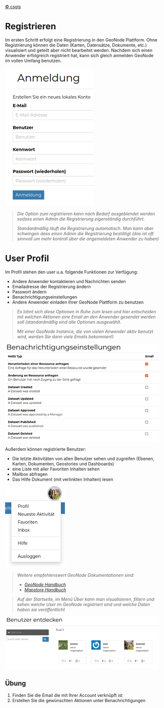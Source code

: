 <!-- the Menu -->
<link rel="stylesheet" media="all" href="../styles.css" />
<div id="logo"><a href="https://csgis.de">© csgis</a></div>
<div id="menu"></div>
<div id="jumpMenu"></div>
<script src="../menu.js"></script>
<script src="../jumpmenu.js"></script>
<!-- the Menu -->

# Registrieren

Im ersten Schritt erfolgt eine Registrierung in den GeoNode Plattform. Ohne Registrierung können die Daten (Karten, Datensätze, Dokumente, etc.) visualisiert und geteilt aber nicht bearbeitet werden.
Nachdem sich einen Anwender erfolgreich registriert hat, kann sich gleich anmelden GeoNode im vollen Umfang benutzen.

![Anmeldung](images/image2.png)

>*Die Option zum registrieren kann nach Bedarf ausgeblendet werden sodass einen Admin die Registrierung eigenständig durchführt.*
>
>*Standardmäßig läuft die Registrierung automatisch. Man kann aber schwingen dass einen Admin die Registrierung bestätigt (das ist oft sinnvoll um mehr 	kontroll über die angemeldeten Anwender zu haben)*

# User Profil

Im Profil stehen den user u.a. folgende Funktionen zur Verfügung:

- Andere Anwender kontaktieren und Nachrichten senden
- Emailadresse der Registrierung ändern
- Passwort ändern
- Benachrichtigungseinstellungen
- Andere Anwender einladen Ihrer GeoNode Plattform zu benutzen


>*Es lohnt sich diese Optionen in Ruhe zum lesen und hier entscheiden mit welchen Aktionen eine Email an den Anwender gesendet werden soll (standardmäßig sind 	alle Optionen ausgewählt.*
>
>*Mit einer GeoNode Instance, die von vielen Anwender aktiv benutzt wird, werden Sie dann viele Emails bekommen!)*

![Benachrichtigungen](images/image4.png)

Außerdem können registrierte Benutzer:

- Die letzte Aktivitäten von allen Benutzer sehen und zugreifen (Ebenen, Karten, Dokumenten, Geostories und Dashboards)
- eine Liste mit aller Favoriten Inhalten sehen
- Mailbox abfragen
- Das Hilfe Dokument (mit verlinkten Inhalten) lesen

![Profil](images/image5.png)

>*Weitere empfehlenswert GeoNode Dokumentationen sind:*
> - *[GeoNode Handbuch](https://docs.geonode.org/en/master/usage/index.html)*
> - *[Mapstore Handbuch](https://mapstore.readthedocs.io/en/latest/user-guide/home-page/)*

> *Auf der Startseite, im Menü Über  kann man visualisieren, filtern 	und sehen welche User im GeoNode registriert sind und welche Daten haben sie 	veröffentlicht*

![Benutzer](images/image8.png)

## Übung

1. Finden Sie die Email die mit Ihrer Account verknüpft ist
1. Erstellen Sie die gewünschten Aktionen unter Benachrichtigungen
